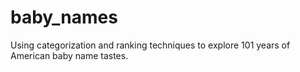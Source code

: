 # baby_names
Using categorization and ranking techniques to explore 101 years of American baby name tastes.
